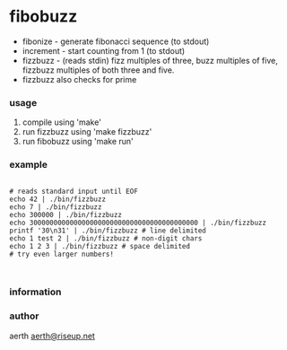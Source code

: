# fibobuzz

  * fibonize - generate fibonacci sequence (to stdout)
  * increment - start counting from 1 (to stdout)
  * fizzbuzz - (reads stdin) fizz multiples of three, buzz multiples of five, fizzbuzz multiples of both three and five.
  * fizzbuzz also checks for prime

### usage

  1. compile using 'make'
  2. run fizzbuzz using 'make fizzbuzz'
  3. run fibobuzz using 'make run'

### example

```

# reads standard input until EOF
echo 42 | ./bin/fizzbuzz
echo 7 | ./bin/fizzbuzz
echo 300000 | ./bin/fizzbuzz
echo 300000000000000000000000000000000000000000 | ./bin/fizzbuzz
printf '30\n31' | ./bin/fizzbuzz # line delimited
echo 1 test 2 | ./bin/fizzbuzz # non-digit chars
echo 1 2 3 | ./bin/fizzbuzz # space delimited
# try even larger numbers!



```



### information

### author

aerth <aerth@riseup.net>



